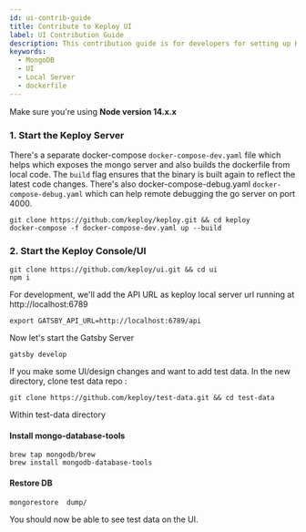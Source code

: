 ```yaml
---
id: ui-contrib-guide
title: Contribute to Keploy UI
label: UI Contribution Guide
description: This contribution guide is for developers for setting up Keploy UI locally.
keywords:
  - MongoDB
  - UI
  - Local Server
  - dockerfile
---
```


Make sure you're using **Node version 14.x.x**

### 1. Start the Keploy Server

There's a separate docker-compose `docker-compose-dev.yaml` file which helps which exposes the mongo server and also builds the dockerfile from local code. The `build` flag ensures that the binary is built again to reflect the latest code changes. There's also docker-compose-debug.yaml `docker-compose-debug.yaml` which can help remote debugging the go server on port 4000.

```shell
git clone https://github.com/keploy/keploy.git && cd keploy
docker-compose -f docker-compose-dev.yaml up --build
```

### 2. Start the Keploy Console/UI

```shell
git clone https://github.com/keploy/ui.git && cd ui
npm i
```

For development, we'll add the API URL as keploy local server url running at http://localhost:6789

```shell
export GATSBY_API_URL=http://localhost:6789/api
```

Now let's start the Gatsby Server

```shell
gatsby develop
```

If you make some UI/design changes and want to add test data. In the new directory, clone test data repo :

```shell
git clone https://github.com/keploy/test-data.git && cd test-data
```

Within test-data directory

#### Install mongo-database-tools

```
brew tap mongodb/brew
brew install mongodb-database-tools
```

#### Restore DB

```
mongorestore  dump/
```

You should now be able to see test data on the UI.
